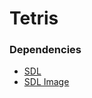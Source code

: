 # Tetris
 
### Dependencies
- [SDL](https://github.com/libsdl-org/SDL/releases/tag/release-2.28.3)
- [SDL Image](https://github.com/libsdl-org/SDL_image/releases/tag/release-2.6.3)